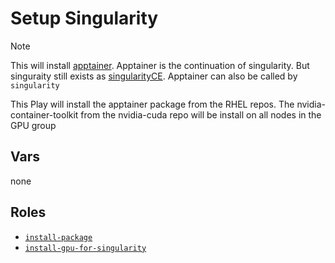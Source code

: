 # Setup Singularity
> [!NOTE]
> This will install [apptainer](https://apptainer.org/). Apptainer is the continuation of singularity. But singuraity still exists as [singularityCE](https://docs.sylabs.io/guides/latest/user-guide/). Apptainer can also be called by `singularity`

This Play will install the apptainer package from the RHEL repos. The nvidia-container-toolkit from the nvidia-cuda repo will be install on all nodes in the GPU group
## Vars
none
## Roles
- [`install-package`](../../roles/install-package)
- [`install-gpu-for-singularity`](../../roles/install-gpu-for-singularity)
